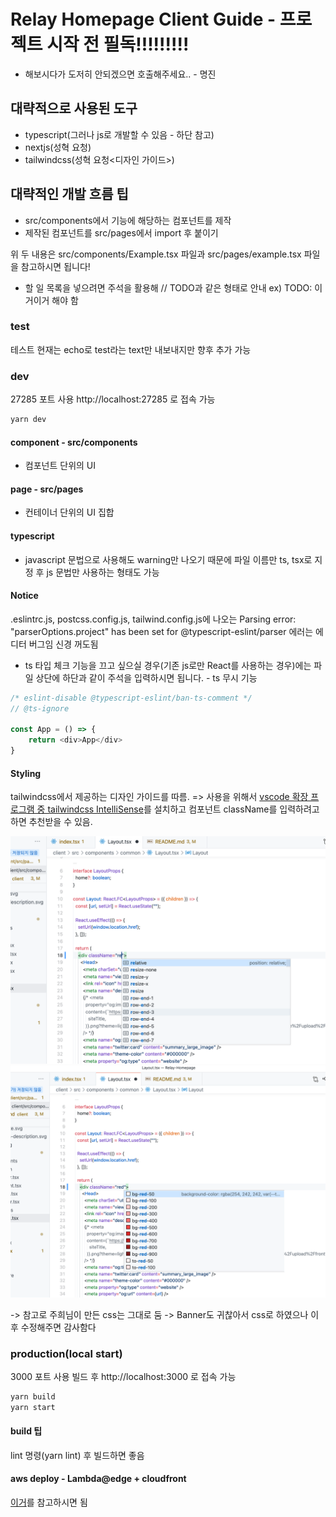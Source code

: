 # Relay Homepage Client Guide - 프로젝트 시작 전 필독!!!!!!!!!

- 해보시다가 도저히 안되겠으면 호출해주세요.. - 명진
## 대략적으로 사용된 도구

- typescript(그러나 js로 개발할 수 있음 - 하단 참고)
- nextjs(성혁 요청<SSR>)
- tailwindcss(성혁 요청<디자인 가이드>)

## 대략적인 개발 흐름 팁

- src/components에서 기능에 해당하는  컴포넌트를 제작
- 제작된 컴포넌트를 src/pages에서 import 후 붙이기

위 두 내용은 src/components/Example.tsx 파일과 src/pages/example.tsx 파일을 참고하시면 됩니다!
- 할 일 목록을 넣으려면 주석을 활용해 // TODO과 같은 형태로 안내 ex) TODO: 이거이거 해야 함


### test

테스트 현재는 echo로 test라는 text만 내보내지만 향후 추가 가능

### dev

27285 포트 사용
http://localhost:27285 로 접속 가능

```sh
yarn dev
```

#### component - src/components

- 컴포넌트 단위의 UI

#### page - src/pages

- 컨테이너 단위의 UI 집합

#### typescript

- javascript 문법으로 사용해도 warning만 나오기 때문에 파일 이름만 ts, tsx로 지정 후 js 문법만 사용하는 형태도 가능

#### Notice

.eslintrc.js, postcss.config.js, tailwind.config.js에 나오는 Parsing error: "parserOptions.project" has been set for @typescript-eslint/parser 에러는 에디터 버그임 신경 꺼도됨

- ts 타입 체크 기능을 끄고 싶으실 경우(기존 js로만 React를 사용하는 경우)에는 파일 상단에 하단과 같이 주석을 입력하시면 됩니다. - ts 무시 기능

```typescript
/* eslint-disable @typescript-eslint/ban-ts-comment */
// @ts-ignore

const App = () => {
    return <div>App</div>
}
```

#### Styling

tailwindcss에서 제공하는 디자인 가이드를 따름. => 사용을 위해서 [vscode 확장 프로그램 중 tailwindcss IntelliSense](https://marketplace.visualstudio.com/items?itemName=bradlc.vscode-tailwindcss)를 설치하고 컴포넌트 className를 입력하려고 하면 추천받을 수 있음.

![tailwind-guide1](./public/images/tailwind-guide1.png)
![tailwind-guide2](./public/images/tailwind-guide2.png)

-> 참고로 주희님이 만든 css는 그대로 둠
-> Banner도 귀찮아서 css로 하였으나 이후 수정해주면 감사함다

### production(local start)

3000 포트 사용
빌드 후 http://localhost:3000 로 접속 가능

```sh
yarn build
yarn start
```

####  build 팁

lint 명령(yarn lint) 후 빌드하면 좋음

#### aws deploy - Lambda@edge + cloudfront

[이거](https://falsy.me/%EC%83%88%EB%A1%9C%EC%9A%B4-%EB%B2%84%EC%A0%84-serverless-framework%EB%A5%BC-%EC%82%AC%EC%9A%A9%ED%95%98%EC%97%AC-nextjs-%ED%94%84%EB%A1%9C%EC%A0%9D%ED%8A%B8%EB%A5%BC-aws-lambda%EB%A5%BC-%ED%86%B5/)를 참고하시면 됨
